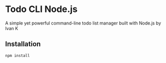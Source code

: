 # Todo CLI Node.js

A simple yet powerful command-line todo list manager built with Node.js by Ivan K

## Installation
```bash
npm install
```
